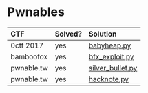 # Pwnables

| CTF         | Solved? | Solution                               |
|:------------|:--------|:---------------------------------------|
| 0ctf 2017   | yes     | [babyheap.py](files/babyheap/babyheap.py)    |
| bamboofox   | yes     | [bfx_exploit.py](files/bamboofox1/bfx_exploit.py)      |
| pwnable.tw  | yes     | [silver_bullet.py](files/pwnable.tw/silver_bullet/silver_bullet.py)  | 
| pwnable.tw  | yes     | [hacknote.py](files/pwnable.tw/hacknote/hacknote.py)  | 
